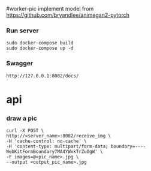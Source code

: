 #worker-pic
implement model from https://github.com/bryandlee/animegan2-pytorch

### Run server
```commandline
sudo docker-compose build
sudo docker-compose up -d
```

### Swagger
```commandline
http://127.0.0.1:8082/docs/
```

# api
### draw a pic

```commandline
curl -X POST \
http://<server_name>:8082/receive_img \
-H 'cache-control: no-cache' \
-H 'content-type: multipart/form-data; boundary=----WebKitFormBoundary7MA4YWxkTrZu0gW' \
-F images=@<pic_name>.jpg \
--output <output_pic_name>.jpg
```